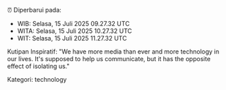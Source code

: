 ⏰ Diperbarui pada:
- WIB: Selasa, 15 Juli 2025 09.27.32 UTC
- WITA: Selasa, 15 Juli 2025 10.27.32 UTC
- WIT: Selasa, 15 Juli 2025 11.27.32 UTC

Kutipan Inspiratif:
"We have more media than ever and more technology in our lives. It's supposed to help us communicate, but it has the opposite effect of isolating us."


Kategori: technology


